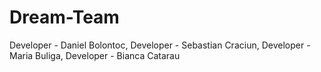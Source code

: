# Dream-Team
Developer - Daniel Bolontoc,
Developer - Sebastian Craciun,
Developer - Maria Buliga,
Developer - Bianca Catarau